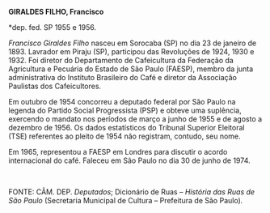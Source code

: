 **GIRALDES FILHO, Francisco**

\*dep. fed. SP 1955 e 1956.

*Francisco Giraldes Filho* nasceu em Sorocaba (SP) no dia 23 de janeiro
de 1893. Lavrador em Piraju (SP), participou das Revoluções de 1924,
1930 e 1932. Foi diretor do Departamento de Cafeicultura da Federação da
Agricultura e Pecuária do Estado de São Paulo (FAESP), membro da junta
administrativa do Instituto Brasileiro do Café e diretor da Associação
Paulistas dos Cafeicultores.

Em outubro de 1954 concorreu a deputado federal por São Paulo na legenda
do Partido Social Progressista (PSP) e obteve uma suplência, exercendo o
mandato nos períodos de março a junho de 1955 e de agosto a dezembro de
1956. Os dados estatísticos do Tribunal Superior Eleitoral (TSE)
referentes ao pleito de 1954 não registram, contudo, seu nome.

Em 1965, representou a FAESP em Londres para discutir o acordo
internacional do café. Faleceu em São Paulo no dia 30 de junho de 1974.

 

FONTE: CÂM. DEP. *Deputados*; Dicionário de Ruas – *História das Ruas de
São Paulo* (Secretaria Municipal de Cultura – Prefeitura de São
Paulo)*.*

